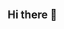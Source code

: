 ## Hi there 👋

<!--
**mee-omi/mee-omi** is a ✨ _special_ ✨ repository because its `README.md` (this file) appears on your GitHub profile.

Here are some ideas to get you started:

- 🔭 I’m currently working on ...
- 🌱 I’m currently learning ...
- 👯 I’m looking to collaborate on ...
- 🤔 I’m looking for help with ...
- 💬 Ask me about ...
- 📫 How to reach me: ...
- 😄 Pronouns: ...
- ⚡ Fun fact: ...
-->

<!-- [![Omkar's GitHub stats](https://github-readme-stats.vercel.app/api?username=mee-omi)](https://github.com/mee-omi/github-readme-stats) -->
<!-- [![Top Langs](https://github-readme-stats.vercel.app/api/top-langs/?username=mee-omi&langs_count=8&layout=donut)](https://github.com/mee-omi/github-readme-stats) -->
